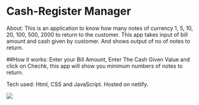 # Cash-Register Manager

About:
This is an application to know how many notes of currency 1, 5, 10, 20, 100, 500, 2000 to return to the customer. This app takes input of bill amount and cash given by customer. And shows output of no of notes to return.

##How it works:
Enter your Bill Amount, Enter The Cash Given Value and click on Chechk, this app will show you minimum numbers of notes to return.

Tech used: Html, CSS and JavaScript. Hosted on netlify.

<img src="https://pbs.twimg.com/media/FGbO8MEVEAQgzO2?format=jpg&name=large">
